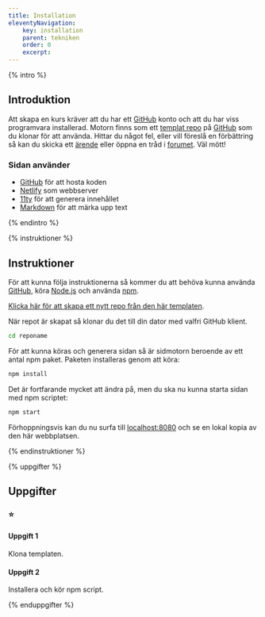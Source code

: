 ```yaml
---
title: Installation
eleventyNavigation:
    key: installation
    parent: tekniken
    order: 0
    excerpt: 
---
```

{% intro %}

## Introduktion
Att skapa en kurs kräver att du har ett [GitHub](https://github.com/) konto och att du har viss
programvara installerad. Motorn finns som ett [templat repo](https://github.com/jensnti/tod) 
på [GitHub](https://github.com/) som du klonar för att använda. Hittar du något fel,
eller vill föreslå en förbättring så kan du skicka ett [ärende](https://github.com/jensnti/tod/issues) 
eller öppna en tråd i [forumet](https://github.com/jensnti/tod/discussions). 
Väl mött!

### Sidan använder
 - [GitHub](https://github.com/) för att hosta koden
 - [Netlify](https://www.netlify.com/) som webbserver
 - [11ty](https://www.11ty.dev/) för att generera innehållet
 - [Markdown](https://www.markdownguide.org/) för att märka upp text

{% endintro %}

{% instruktioner %}

## Instruktioner
För att kunna följa instruktionerna så kommer du att behöva kunna använda 
[GitHub](https://github.com/), köra [Node.js](https://nodejs.org/) och använda [npm](https://www.npmjs.com/).

[Klicka här för att skapa ett nytt repo från den här templaten](https://github.com/jensnti/tod/generate).

När repot är skapat så klonar du det till din dator med valfri GitHub klient.
```bash
cd reponame
```

För att kunna köras och generera sidan så är sidmotorn beroende av ett antal npm paket. 
Paketen installeras genom att köra:
```bash
npm install
```

Det är fortfarande mycket att ändra på, men du ska nu kunna starta sidan med npm scriptet:
```bash
npm start
```

Förhoppningsvis kan du nu surfa till [localhost:8080](http://localhost:8080) och se en lokal
kopia av den här webbplatsen.

{% endinstruktioner %}

{% uppgifter %}

## Uppgifter
### ⭐
#### Uppgift 1

Klona templaten.

#### Uppgift 2

Installera och kör npm script.

{% enduppgifter %}